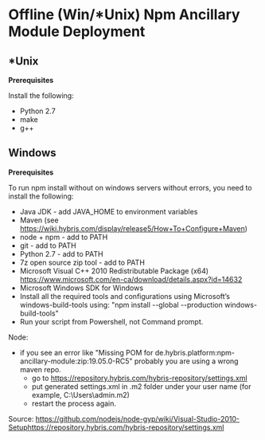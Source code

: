 # Offline (Win/*Unix) Npm Ancillary Module Deployment

## *Unix

**Prerequisites**

Install the following:
- Python 2.7
- make
- g++

## Windows

**Prerequisites**

To run npm install without on windows servers without errors, you need to install the following:

- Java JDK - add JAVA_HOME to environment variables
- Maven (see https://wiki.hybris.com/display/release5/How+To+Configure+Maven)
- node + npm - add to PATH
- git - add to PATH
- Python 2.7 - add to PATH
- 7z open source zip tool - add to PATH
- Microsoft Visual C++ 2010 Redistributable Package (x64) https://www.microsoft.com/en-ca/download/details.aspx?id=14632
- Microsoft Windows SDK for Windows
- Install all the required tools and configurations using Microsoft’s windows-build-tools using: "npm install --global --production windows-build-tools"
- Run your script from Powershell, not Command prompt.

Node: 
- if you see an error like "Missing POM for de.hybris.platform:npm-ancillary-module:zip:19.05.0-RC5" probably you are using a wrong maven repo. 
  - go to https://repository.hybris.com/hybris-repository/settings.xml
  - put generated settings.xml in .m2 folder under your user name (for example, C:\Users\admin\.m2)
  - restart the process again.

Source: https://github.com/nodejs/node-gyp/wiki/Visual-Studio-2010-Setuphttps://repository.hybris.com/hybris-repository/settings.xml
